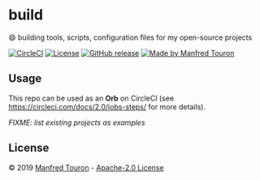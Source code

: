 # build

:smile: building tools, scripts, configuration files for my open-source projects

[![CircleCI](https://circleci.com/gh/moul/build.svg?style=shield)](https://circleci.com/gh/moul/build)
[![License](https://img.shields.io/github/license/moul/build.svg)](https://github.com/moul/build/blob/master/LICENSE)
[![GitHub release](https://img.shields.io/github/release/moul/build.svg)](https://github.com/moul/build/releases)
[![Made by Manfred Touron](https://img.shields.io/badge/made%20by-Manfred%20Touron-blue.svg?style=flat)](https://manfred.life/)
<!--[![GoDoc](https://godoc.org/moul.io/build?status.svg)](https://godoc.org/moul.io/build)-->
<!--[![Go Report Card](https://goreportcard.com/badge/moul.io/build)](https://goreportcard.com/report/moul.io/build)-->
<!--[![Docker Metrics](https://images.microbadger.com/badges/image/moul/build.svg)](https://microbadger.com/images/moul/build)-->

## Usage

This repo can be used as an **Orb** on CircleCI (see https://circleci.com/docs/2.0/jobs-steps/ for more details).

_FIXME: list existing projects as examples_

## License

© 2019 [Manfred Touron](https://manfred.life) -
[Apache-2.0 License](https://github.com/moul/build/blob/master/LICENSE)
